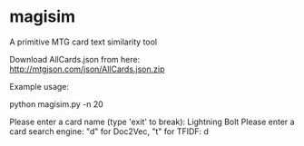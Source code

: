 # magisim
A primitive MTG card text similarity tool

Download AllCards.json from here: http://mtgjson.com/json/AllCards.json.zip

Example usage:  

python magisim.py -n 20  

Please enter a card name (type 'exit' to break): Lightning Bolt
Please enter a card search engine: "d" for Doc2Vec, "t" for TFIDF: d